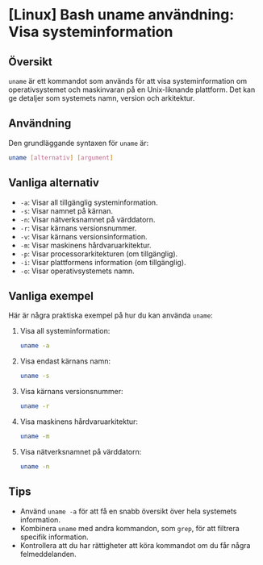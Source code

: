 # [Linux] Bash uname användning: Visa systeminformation

## Översikt
`uname` är ett kommandot som används för att visa systeminformation om operativsystemet och maskinvaran på en Unix-liknande plattform. Det kan ge detaljer som systemets namn, version och arkitektur.

## Användning
Den grundläggande syntaxen för `uname` är:

```bash
uname [alternativ] [argument]
```

## Vanliga alternativ
- `-a`: Visar all tillgänglig systeminformation.
- `-s`: Visar namnet på kärnan.
- `-n`: Visar nätverksnamnet på värddatorn.
- `-r`: Visar kärnans versionsnummer.
- `-v`: Visar kärnans versionsinformation.
- `-m`: Visar maskinens hårdvaruarkitektur.
- `-p`: Visar processorarkitekturen (om tillgänglig).
- `-i`: Visar plattformens information (om tillgänglig).
- `-o`: Visar operativsystemets namn.

## Vanliga exempel
Här är några praktiska exempel på hur du kan använda `uname`:

1. Visa all systeminformation:
   ```bash
   uname -a
   ```

2. Visa endast kärnans namn:
   ```bash
   uname -s
   ```

3. Visa kärnans versionsnummer:
   ```bash
   uname -r
   ```

4. Visa maskinens hårdvaruarkitektur:
   ```bash
   uname -m
   ```

5. Visa nätverksnamnet på värddatorn:
   ```bash
   uname -n
   ```

## Tips
- Använd `uname -a` för att få en snabb översikt över hela systemets information.
- Kombinera `uname` med andra kommandon, som `grep`, för att filtrera specifik information.
- Kontrollera att du har rättigheter att köra kommandot om du får några felmeddelanden.